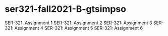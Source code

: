 # ser321-fall2021-B-gtsimpso
SER-321:  Assignment 1
SER-321:  Assignment 2
SER-321:  Assignment 3
SER-321:  Assignment 4
SER-321:  Assignment 5
SER-321:  Assignment 6

